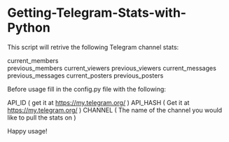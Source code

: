 # Getting-Telegram-Stats-with-Python

This script will retrive the following Telegram channel stats:

current_members     
previous_members
current_viewers
previous_viewers
current_messages
previous_messages
current_posters
previous_posters 

Before usage fill in the config.py file with the following:

API_ID     ( get it at https://my.telegram.org/ ) 
API_HASH   ( Get it at https://my.telegram.org/ )
CHANNEL    ( The name of the channel you would like to pull the stats on )

Happy usage!
